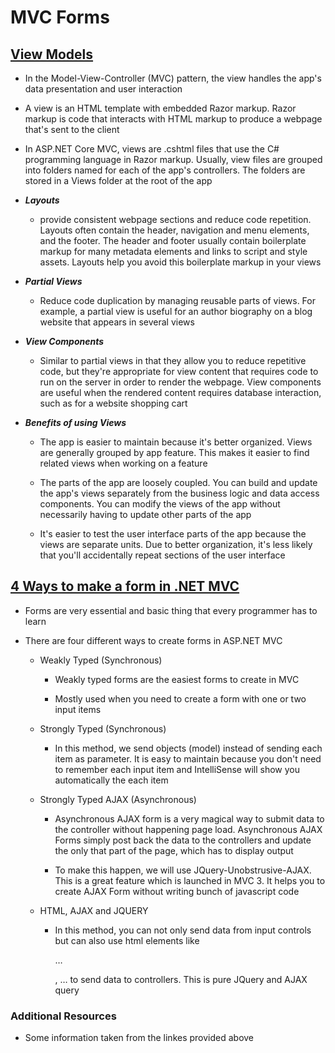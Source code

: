 # MVC Forms

## [View Models](https://docs.microsoft.com/en-us/aspnet/core/mvc/views/overview?view=aspnetcore-5.0&viewFallbackFrom=aspnetcore-2.2)

* In the Model-View-Controller (MVC) pattern, the view handles the app's data presentation and user interaction

* A view is an HTML template with embedded Razor markup. Razor markup is code that interacts with HTML markup to produce a webpage that's sent to the client

* In ASP.NET Core MVC, views are .cshtml files that use the C# programming language in Razor markup. Usually, view files are grouped into folders named for each of the app's controllers. The folders are stored in a Views folder at the root of the app

* ***Layouts***

  * provide consistent webpage sections and reduce code repetition. Layouts often contain the header, navigation and menu elements, and the footer. The header and footer usually contain boilerplate markup for many metadata elements and links to script and style assets. Layouts help you avoid this boilerplate markup in your views

* ***Partial Views***

  * Reduce code duplication by managing reusable parts of views. For example, a partial view is useful for an author biography on a blog website that appears in several views

* ***View Components***

  * Similar to partial views in that they allow you to reduce repetitive code, but they're appropriate for view content that requires code to run on the server in order to render the webpage. View components are useful when the rendered content requires database interaction, such as for a website shopping cart

* ***Benefits of using Views***

  * The app is easier to maintain because it's better organized. Views are generally grouped by app feature. This makes it easier to find related views when working on a feature

  * The parts of the app are loosely coupled. You can build and update the app's views separately from the business logic and data access components. You can modify the views of the app without necessarily having to update other parts of the app
  
  * It's easier to test the user interface parts of the app because the views are separate units.
  Due to better organization, it's less likely that you'll accidentally repeat sections of the user interface

## [4 Ways to make a form in .NET MVC](https://www.completecsharptutorial.com/asp-net-mvc5/4-ways-to-create-form-in-asp-net-mvc.php)

* Forms are very essential and basic thing that every programmer has to learn

* There are four different ways to create forms in ASP.NET MVC

  * Weakly Typed (Synchronous)
  
    * Weakly typed forms are the easiest forms to create in MVC

    * Mostly used when you need to create a form with one or two input items

  * Strongly Typed (Synchronous)

    * In this method, we send objects (model) instead of sending each item as parameter. It is easy to maintain because you don't need to remember each input item and IntelliSense will show you automatically the each item

  * Strongly Typed AJAX (Asynchronous)

    * Asynchronous AJAX form is a very magical way to submit data to the controller without happening page load. Asynchronous AJAX Forms simply post back the data to the controllers and update the only that part of the page, which has to display output

    * To make this happen, we will use JQuery-Unobstrusive-AJAX. This is a great feature which is launched in MVC 3. It helps you to create AJAX Form without writing bunch of javascript code

  * HTML, AJAX and JQUERY

    * In this method, you can not only send data from input controls but can also use html elements like <p>…</p>, <span>…</span> to send data to controllers. This is pure JQuery and AJAX query

### Additional Resources

* Some information taken from the linkes provided above
